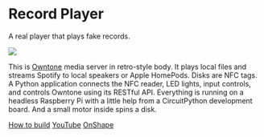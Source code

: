 # Record Player

A real player that plays fake records.

[![](docs/assets/demo.gif)](https://www.youtube.com/watch?v=qOQR8iDCI8Y)

This is [Owntone](https://owntone.github.io/owntone-server/) media server in retro-style body. It plays local files and streams Spotify to local speakers or Apple HomePods. Disks are NFC tags. A Python application connects the NFC reader, LED lights, input controls, and controls Owntone using its RESTful API. Everything is running on a headless Raspberry Pi with a little help from a CircuitPython development board. And a small motor inside spins a disk.

[How to build](docs/instruction.md)
[YouTube](https://www.youtube.com/watch?v=qOQR8iDCI8Y)
[OnShape](https://cad.onshape.com/documents/8d49c69d5558d4a3c2d04c2c/w/57560bbfb3612a29b81fb9af/e/d4a23e81e34f632615be4a04)
